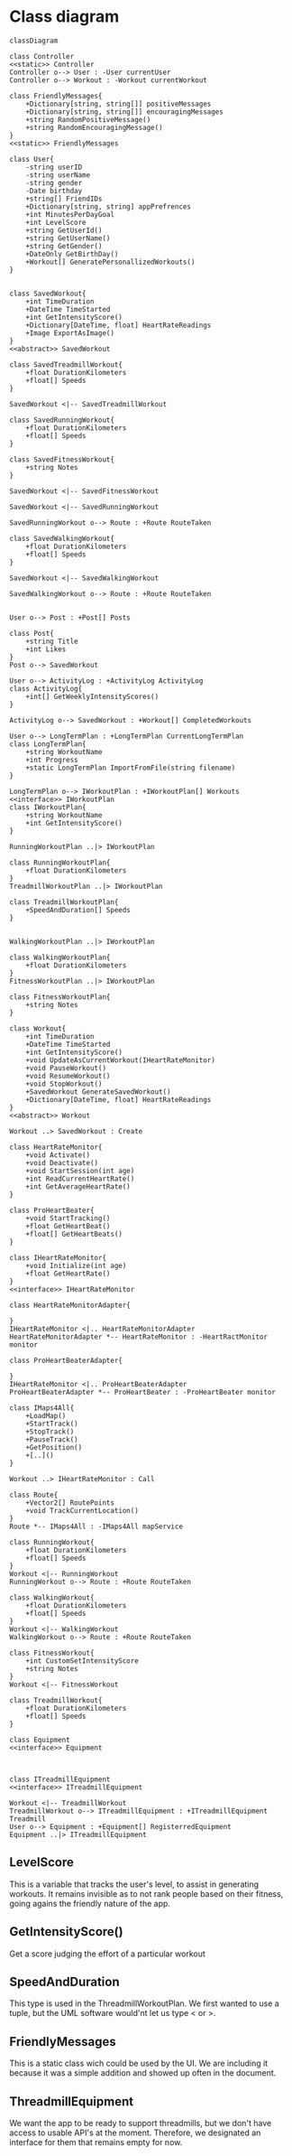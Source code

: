 # Class diagram
```mermaid
classDiagram

class Controller
<<static>> Controller
Controller o--> User : -User currentUser
Controller o--> Workout : -Workout currentWorkout

class FriendlyMessages{
    +Dictionary[string, string[]] positiveMessages
    +Dictionary[string, string[]] encouragingMessages
    +string RandomPositiveMessage()
    +string RandomEncouragingMessage()
}
<<static>> FriendlyMessages

class User{
    -string userID
    -string userName
    -string gender
    -Date birthday
    +string[] FriendIDs
    +Dictionary[string, string] appPrefrences
    +int MinutesPerDayGoal
    +int LevelScore
    +string GetUserId()
    +string GetUserName()
    +string GetGender()
    +DateOnly GetBirthDay()
    +Workout[] GeneratePersonallizedWorkouts()
}


class SavedWorkout{
    +int TimeDuration
    +DateTime TimeStarted
    +int GetIntensityScore()
    +Dictionary[DateTime, float] HeartRateReadings
    +Image ExportAsImage()
}
<<abstract>> SavedWorkout

class SavedTreadmillWorkout{
    +float DurationKilometers
    +float[] Speeds
}

SavedWorkout <|-- SavedTreadmillWorkout

class SavedRunningWorkout{
    +float DurationKilometers
    +float[] Speeds
}

class SavedFitnessWorkout{
    +string Notes
}

SavedWorkout <|-- SavedFitnessWorkout

SavedWorkout <|-- SavedRunningWorkout

SavedRunningWorkout o--> Route : +Route RouteTaken

class SavedWalkingWorkout{
    +float DurationKilometers
    +float[] Speeds
}

SavedWorkout <|-- SavedWalkingWorkout

SavedWalkingWorkout o--> Route : +Route RouteTaken


User o--> Post : +Post[] Posts

class Post{
    +string Title
    +int Likes
}
Post o--> SavedWorkout

User o--> ActivityLog : +ActivityLog ActivityLog
class ActivityLog{
    +int[] GetWeeklyIntensityScores()
}

ActivityLog o--> SavedWorkout : +Workout[] CompletedWorkouts

User o--> LongTermPlan : +LongTermPlan CurrentLongTermPlan
class LongTermPlan{
    +string WorkoutName
    +int Progress
    +static LongTermPlan ImportFromFile(string filename)
}

LongTermPlan o--> IWorkoutPlan : +IWorkoutPlan[] Workouts
<<interface>> IWorkoutPlan
class IWorkoutPlan{
    +string WorkoutName
    +int GetIntensityScore()
}

RunningWorkoutPlan ..|> IWorkoutPlan

class RunningWorkoutPlan{
    +float DurationKilometers
}
TreadmillWorkoutPlan ..|> IWorkoutPlan 

class TreadmillWorkoutPlan{
    +SpeedAndDuration[] Speeds
}


WalkingWorkoutPlan ..|> IWorkoutPlan 

class WalkingWorkoutPlan{
    +float DurationKilometers
}
FitnessWorkoutPlan ..|> IWorkoutPlan

class FitnessWorkoutPlan{
    +string Notes
}

class Workout{
    +int TimeDuration
    +DateTime TimeStarted
    +int GetIntensityScore()
    +void UpdateAsCurrentWorkout(IHeartRateMonitor)
    +void PauseWorkout()
    +void ResumeWorkout()
    +void StopWorkout()
    +SavedWorkout GenerateSavedWorkout()
    +Dictionary[DateTime, float] HeartRateReadings
}
<<abstract>> Workout

Workout ..> SavedWorkout : Create

class HeartRateMonitor{
    +void Activate()
    +void Deactivate()
    +void StartSession(int age)
    +int ReadCurrentHeartRate()
    +int GetAverageHeartRate()
}

class ProHeartBeater{
    +void StartTracking()
    +float GetHeartBeat()
    +float[] GetHeartBeats()
}

class IHeartRateMonitor{
    +void Initialize(int age)
    +float GetHeartRate()
}
<<interface>> IHeartRateMonitor

class HeartRateMonitorAdapter{
    
}
IHeartRateMonitor <|.. HeartRateMonitorAdapter
HeartRateMonitorAdapter *-- HeartRateMonitor : -HeartRactMonitor monitor

class ProHeartBeaterAdapter{
    
}
IHeartRateMonitor <|.. ProHeartBeaterAdapter
ProHeartBeaterAdapter *-- ProHeartBeater : -ProHeartBeater monitor

class IMaps4All{
    +LoadMap()
    +StartTrack()
    +StopTrack()
    +PauseTrack()
    +GetPosition()
    +[..]()
}

Workout ..> IHeartRateMonitor : Call

class Route{
    +Vector2[] RoutePoints
    +void TrackCurrentLocation()
}
Route *-- IMaps4All : -IMaps4All mapService

class RunningWorkout{
    +float DurationKilometers
    +float[] Speeds
}
Workout <|-- RunningWorkout 
RunningWorkout o--> Route : +Route RouteTaken

class WalkingWorkout{
    +float DurationKilometers
    +float[] Speeds
}
Workout <|-- WalkingWorkout 
WalkingWorkout o--> Route : +Route RouteTaken

class FitnessWorkout{
    +int CustomSetIntensityScore
    +string Notes
}
Workout <|-- FitnessWorkout

class TreadmillWorkout{
    +float DurationKilometers
    +float[] Speeds
}

class Equipment
<<interface>> Equipment



class ITreadmillEquipment
<<interface>> ITreadmillEquipment

Workout <|-- TreadmillWorkout
TreadmillWorkout o--> ITreadmillEquipment : +ITreadmillEquipment Treadmill
User o--> Equipment : +Equipment[] RegisterredEquipment
Equipment ..|> ITreadmillEquipment

```
## LevelScore
This is a variable that tracks the user's level, to assist in
generating workouts. It remains invisible as to not rank people 
based on their fitness, going agains the friendly nature of the app. 

## GetIntensityScore()
Get a score judging the effort of a particular workout

## SpeedAndDuration
This type is used in the ThreadmillWorkoutPlan. 
We first wanted to use a tuple, but the UML software would'nt let us
type < or >. 

## FriendlyMessages
This is a static class wich could be used by the UI. 
We are including it because it was a simple addition
and showed up often in the document. 

## ThreadmillEquipment
We want the app to be ready to support threadmills, 
but we don't have access to usable API's at the moment. 
Therefore, we designated an interface for them that remains empty for now. 